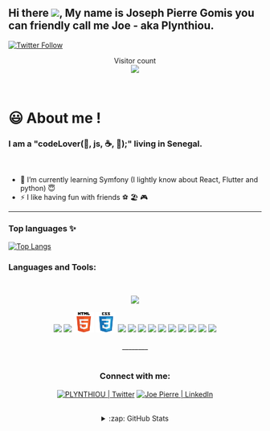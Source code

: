 ## Hi there <img src="https://raw.githubusercontent.com/MartinHeinz/MartinHeinz/master/wave.gif" width="15px">, My name is Joseph Pierre Gomis you can friendly call me Joe - aka Plynthiou.

[![Twitter Follow](https://img.shields.io/twitter/follow/PLYNTHIOU?color=1DA1F2&logo=twitter&style=for-the-badge)](https://twitter.com/intent/follow?original_referer=https%3A%2F%2Fgithub.com%2FPLYNTHIOU&screen_name=PLYNTHIOU)

<p align="center"> 
  Visitor count<br>
  <img src="https://profile-counter.glitch.me/joe-pierre/count.svg" />
</p>

<br/>

<h1 align="left">😃 About me !</h1>
<h3  align="left">
I am a <strong>"codeLover(🐘, js, ☕, 🐍);"</strong> living in Senegal.
</h3>

<br/>

- 🌱 I’m currently learning Symfony (I lightly know about React, Flutter and python) 😇
- ⚡ I like having fun with friends ⚽ 🏖️ 🎮 

________
### Top languages ✨

[![Top Langs](https://github-readme-stats.vercel.app/api/top-langs/?username=joe-pierre)](https://github.com/joe-pierre/github-readme-stats)

### Languages and Tools:

<br/>

<p align="center"><img src="https://img.shields.io/badge/MOST%20USED-TECH%20STACK%20&%20TOOLS-21618C?style=for-the-badge"/></p>	

<div align="center">
<img width="40" src="https://cdn.svgporn.com/logos/php.svg"/>
<img width="40" src="https://cdn.svgporn.com/logos/mysql.svg"/>
  
<img width="40"  alt="HTML5" width="26px" src="https://raw.githubusercontent.com/github/explore/80688e429a7d4ef2fca1e82350fe8e3517d3494d/topics/html/html.png" />
<img width="40"  alt="CSS3" width="26px" src="https://raw.githubusercontent.com/github/explore/80688e429a7d4ef2fca1e82350fe8e3517d3494d/topics/css/css.png" />
<img width="40" src="https://cdn.svgporn.com/logos/bootstrap.svg"/>
  
<img width="40" src="https://cdn.svgporn.com/logos/symfony.svg"/>
  
<img width="40" src="https://cdn.svgporn.com/logos/java.svg"/>

<img width="40" src="https://cdn.svgporn.com/logos/dart.svg"/>
<img width="40" src="https://cdn.svgporn.com/logos/flutter.svg"/>
  
<img width="40" src="https://cdn.svgporn.com/logos/python.svg"/>

<img width="40" src="https://raw.githubusercontent.com/gilbarbara/logos/master/logos/javascript.svg"/>
<img width="40" src="https://cdn.svgporn.com/logos/react.svg"/>

<img width="40" src="https://cdn.svgporn.com/logos/netlify.svg"/>
<img width="40" src="https://cdn.svgporn.com/logos/firebase.svg"/>
  
<br />
<br />
________
<br>
<br>
  
### Connect with me:

[<img align="center" alt="PLYNTHIOU | Twitter" width="22px" src="https://cdn.jsdelivr.net/npm/simple-icons@v3/icons/twitter.svg" />][twitter]
[<img align="center" alt="Joe Pierre | LinkedIn" width="22px" src="https://cdn.jsdelivr.net/npm/simple-icons@v3/icons/linkedin.svg" />][linkedin]

<br />

<details>
  <summary>:zap: GitHub Stats</summary>
  
  ![Anurag's GitHub stats](https://github-readme-stats.vercel.app/api?username=joe-pierre&show_icons=true&theme=radical)

</details>

[twitter]: https://twitter.com/PLYNTHIOU
[linkedin]: https://www.linkedin.com/in/joseph-pierre-gomis-772872104/
